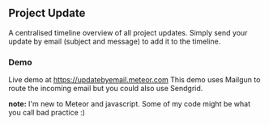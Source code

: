 ## Project Update

A centralised timeline overview of all project updates.
Simply send your update by email (subject and message) to add it to the timeline.

### Demo
Live demo at https://updatebyemail.meteor.com
This demo uses Mailgun to route the incoming email but you could also use Sendgrid.

__note:__ I'm new to Meteor and javascript. Some of my code might be what you call bad practice :)